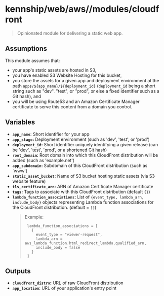 # kennship/web/aws//modules/cloudfront

> Opinionated module for delivering a static web app.

## Assumptions

This module assumes that:
- your app's static assets are hosted in S3,
- you have enabled S3 Website Hosting for this bucket,
- you store the assets for a given app and deployment environment at the path `apps/${app_name}/${deployment_id}` (`deployment_id` being a short string such as "dev". "test", or "prod", or else a fixed identifier such as a Git hash), and
- you will be using Route53 and an Amazon Certificate Manager certificate to serve this content from a domain you control.

## Variables

- **`app_name`:** Short identifier for your app
- **`app_stage`:** Deployment environment (such as 'dev', 'test', or 'prod')
- **`deployment_id`:** Short identifier uniquely identifying a given release (can be 'dev', 'test', 'prod', or a shortened Git hash)
- **`root_domain`:** Root domain into which this CloudFront distribution will be added (such as 'example.net')
- **`app_subdomain`:** Subdomain of this CloudFront distribution (such as 'www')
- **`static_asset_bucket`:** Name of S3 bucket hosting static assets (via S3 website feature)
- **`tls_certificate_arn`:** ARN of Amazon Certificate Manager certificate
- **`tags`:** Tags to associate with this CloudFront distribution (default `{}`)
- **`lambda_function_associations`:** List of `{event_type, lambda_arn, include_body}` objects representing Lambda function associations for the CloudFront distribution. (default = `[]`)
    > Example:
    > ```
    >  lambda_function_associations = [
    >    {
    >      event_type = "viewer-request",
    >      lambda_arn = aws_lambda_function.html_redirect_lambda.qualified_arn,
    >      include_body = false
    >    }
    >  ]
    >  ```

## Outputs

- **`cloudfront_distro`:** URL of raw CloudFront distribution
- **`app_location`:** URL of your application's entry point
